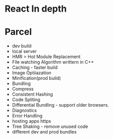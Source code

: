 # React In depth

# Parcel
  - dev build
  - local server
  - HMR = Hot Module Replacement
  - File watching Algorithm writtern in C++
  - Caching - faster build
  - Image Optiiazation
  - Minification(prod build)
  - Bundling
  - Compress
  - Consistent Hashing
  - Code Spliting
  - Differential Bundling - support older browsers.
  - Diagnostics
  - Error Handling
  - hosting apps https
  - Tree Shaking - remove unused code
  - different dev and prod bundles


